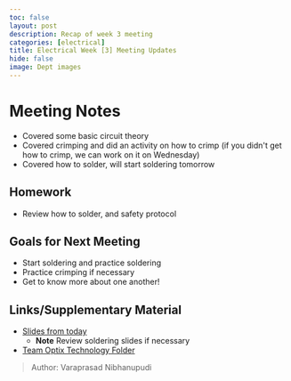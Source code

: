 ```yaml
--- 
toc: false 
layout: post 
description: Recap of week 3 meeting 
categories: [electrical]  
title: Electrical Week [3] Meeting Updates
hide: false 
image: Dept images 
---  
```


# Meeting Notes  
- Covered some basic circuit theory
- Covered crimping and did an activity on how to crimp (if you didn't get how to crimp, we can work on it on Wednesday)
- Covered how to solder, will start soldering tomorrow

## Homework 
- Review how to solder, and safety protocol

## Goals for Next Meeting  
- Start soldering and practice soldering
- Practice crimping if necessary 
- Get to know more about one another!

## Links/Supplementary Material  
- [Slides from today](https://docs.google.com/presentation/d/1t4SP6WGvNMTZeCdxGvjlrGV5lY5szhJBK4RHI3tJakI/edit?usp=sharing)  
    - **Note** Review soldering slides if necessary
- [Team Optix Technology Folder](https://drive.google.com/drive/folders/1D4VNl_CzpGJff69jR2onBDxhrS-d7Ol8?usp=sharing)  
  
> Author: Varaprasad Nibhanupudi